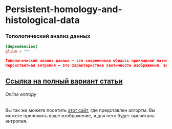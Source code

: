# Persistent-homology-and-histological-data

### Топологический анализ данных


```toml
[dependencies]
glium = "*"
```
```toml
Топологический анализ данных — это современная область прикладной математики, которая стремится выделить из данных их топологические свойства (например, количество компонент связности).В данном проекте мы применяем ТАД к анализу гистологических изображений эпителиальной ткани толстого кишечника. Основываясь на такой характеристике, как персистентная энтропия, мы стремимся разработать алгоритм классификации изображений здоровй ткани кишечника и ткани, пораженной колоректальным раком.
Персистентная энтропия — это характеристика хаотичности изображения, выраженная на языке топологического анализа данных
```

## [Ссылка на полный вариант статьи](http://docs.rs/glium)


###### Online entropy
Вы так же можете посетить [этот сайт](http://sannitsa.github.io), где представлен алгортм. Вы можете приложить ваше изображение, и для него будет высчитана энтропия.
